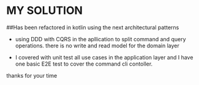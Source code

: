# MY SOLUTION

##Has been refactored in kotlin using the next architectural patterns
- using DDD with CQRS in the apllication to split command and query operations.  there is no write and read model for the domain layer

- I covered with unit test all use cases in the application layer and I have one basic E2E test to cover the  command cli contoller.

thanks for your time
